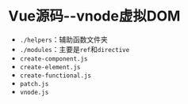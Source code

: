 # Vue源码--vnode虚拟DOM

- `./helpers`：辅助函数文件夹
- `./modules`：主要是`ref`和`directive`
- `create-component.js`
- `create-element.js`
- `create-functional.js`
- `patch.js`
- `vnode.js`

